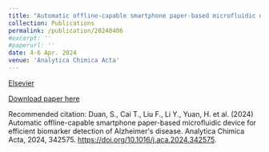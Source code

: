 ```yaml
---
title: "Automatic offline-capable smartphone paper-based microfluidic device for efficient biomarker detection of Alzheimer's disease"
collection: Publications
permalink: /publication/20240406
#excerpt: ''
#paperurl: ''
date: 4-6 Apr. 2024
venue: 'Analytica Chimica Acta'
---
```


[Elsevier](https://www.sciencedirect.com/science/article/pii/S0003267024003763?via%3Dihub#fig2)

[Download paper here]()

Recommended citation: Duan, S., Cai T., Liu F., Li Y., Yuan, H. et al. (2024) Automatic offline-capable smartphone paper-based microfluidic device for efficient biomarker detection of Alzheimer's disease. Analytica Chimica Acta, 2024, 342575. https://doi.org/10.1016/j.aca.2024.342575.

